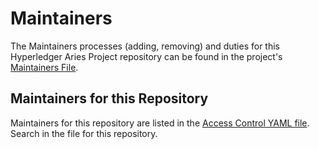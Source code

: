 # Maintainers

The Maintainers processes (adding, removing) and duties for this Hyperledger Aries Project repository can be found in the project's [Maintainers File].

[Maintainers File]: https://github.com/hyperledger/aries/blob/main/MAINTAINERS.md

## Maintainers for this Repository

Maintainers for this repository are listed in the [Access Control YAML file]. Search in the file for this repository.

[Access Control YAML file]: https://github.com/hyperledger/governance/blob/main/access-control.yaml
